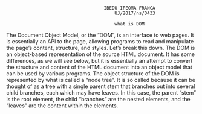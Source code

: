                                         IBEDU IFEOMA FRANCA 
                                            UJ/2017/ns/0433

                                            what is DOM
The Document Object Model, or the “DOM”, is an interface to web pages. It is essentially an API to the page,
allowing programs to read and manipulate the page’s content, structure, and styles. Let’s break this down.
The DOM is an object-based representation of the source HTML document. It has some differences, as we will see below, 
but it is essentially an attempt to convert the structure and content of the HTML document into an object model that can be used by various programs.
The object structure of the DOM is represented by what is called a “node tree”. 
It is so called because it can be thought of as a tree with a single parent stem that branches out into several child branches, 
each which may have leaves. In this case, the parent “stem” is the root <html> element, the child “branches” are the nested elements,
and the “leaves” are the content within the elements.